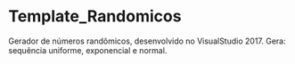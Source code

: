 # Template_Randomicos

Gerador de números randômicos, desenvolvido no VisualStudio 2017. Gera: sequência uniforme, exponencial e normal.
